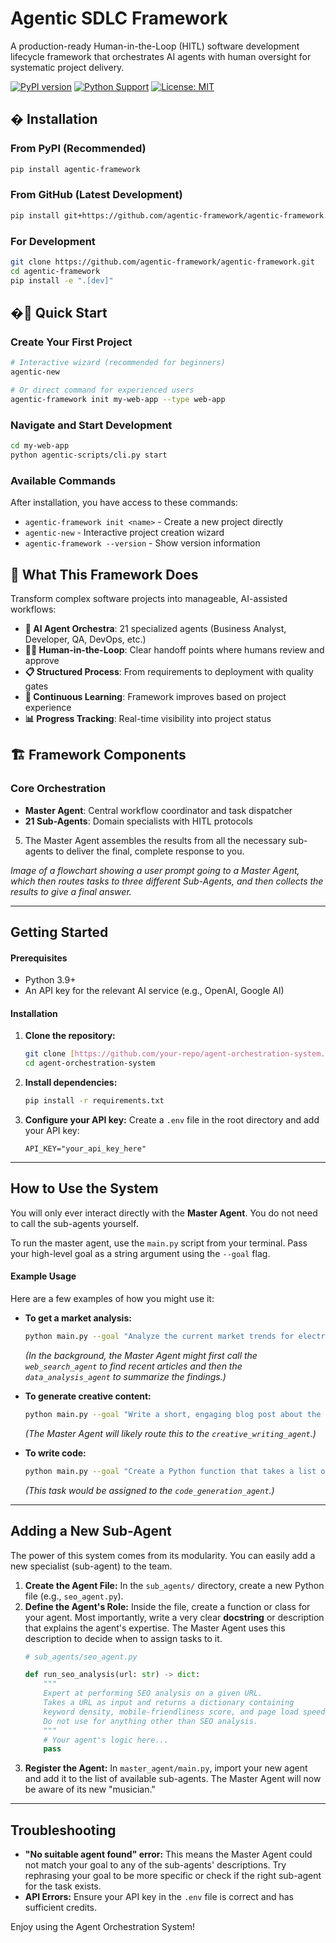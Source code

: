 
# Agentic SDLC Framework

A production-ready Human-in-the-Loop (HITL) software development lifecycle framework that orchestrates AI agents with human oversight for systematic project delivery.

[![PyPI version](https://badge.fury.io/py/agentic-framework.svg)](https://badge.fury.io/py/agentic-framework)
[![Python Support](https://img.shields.io/pypi/pyversions/agentic-framework.svg)](https://pypi.org/project/agentic-framework/)
[![License: MIT](https://img.shields.io/badge/License-MIT-yellow.svg)](https://opensource.org/licenses/MIT)

## � Installation

### From PyPI (Recommended)

```bash
pip install agentic-framework
```

### From GitHub (Latest Development)

```bash
pip install git+https://github.com/agentic-framework/agentic-framework.git
```

### For Development

```bash
git clone https://github.com/agentic-framework/agentic-framework.git
cd agentic-framework
pip install -e ".[dev]"
```

## �🚀 Quick Start

### Create Your First Project

```bash
# Interactive wizard (recommended for beginners)
agentic-new

# Or direct command for experienced users
agentic-framework init my-web-app --type web-app
```

### Navigate and Start Development

```bash
cd my-web-app
python agentic-scripts/cli.py start
```

### Available Commands

After installation, you have access to these commands:

- `agentic-framework init <name>` - Create a new project directly  
- `agentic-new` - Interactive project creation wizard
- `agentic-framework --version` - Show version information

## 🎯 What This Framework Does

Transform complex software projects into manageable, AI-assisted workflows:

- **🤖 AI Agent Orchestra**: 21 specialized agents (Business Analyst, Developer, QA, DevOps, etc.)
- **🧑‍💼 Human-in-the-Loop**: Clear handoff points where humans review and approve
- **📋 Structured Process**: From requirements to deployment with quality gates
- **🔄 Continuous Learning**: Framework improves based on project experience
- **📊 Progress Tracking**: Real-time visibility into project status

## 🏗️ Framework Components

### Core Orchestration
- **Master Agent**: Central workflow coordinator and task dispatcher
- **21 Sub-Agents**: Domain specialists with HITL protocols
5. The Master Agent assembles the results from all the necessary sub-agents to deliver the final, complete response to you.

_Image of a flowchart showing a user prompt going to a Master Agent, which then routes tasks to three different Sub-Agents, and then collects the results to give a final answer._

---

## Getting Started

#### Prerequisites

* Python 3.9+
* An API key for the relevant AI service (e.g., OpenAI, Google AI)

#### Installation

1. **Clone the repository:**

   ```bash
   git clone [https://github.com/your-repo/agent-orchestration-system.git](https://github.com/your-repo/agent-orchestration-system.git)
   cd agent-orchestration-system
   ```
2. **Install dependencies:**

   ```bash
   pip install -r requirements.txt
   ```
3. **Configure your API key:**
   Create a `.env` file in the root directory and add your API key:

   ```
   API_KEY="your_api_key_here"
   ```

---

## How to Use the System

You will only ever interact directly with the **Master Agent**. You do not need to call the sub-agents yourself.

To run the master agent, use the `main.py` script from your terminal. Pass your high-level goal as a string argument using the `--goal` flag.

#### Example Usage

Here are a few examples of how you might use it:

* **To get a market analysis:**

  ```bash
  python main.py --goal "Analyze the current market trends for electric vehicles in South Africa and provide a summary with key statistics."
  ```

  *(In the background, the Master Agent might first call the `web_search_agent` to find recent articles and then the `data_analysis_agent` to summarize the findings.)*
* **To generate creative content:**

  ```bash
  python main.py --goal "Write a short, engaging blog post about the benefits of remote work and suggest three catchy titles."
  ```

  *(The Master Agent will likely route this to the `creative_writing_agent`.)*
* **To write code:**

  ```bash
  python main.py --goal "Create a Python function that takes a list of numbers and returns only the even ones."
  ```

  *(This task would be assigned to the `code_generation_agent`.)*

---

## Adding a New Sub-Agent

The power of this system comes from its modularity. You can easily add a new specialist (sub-agent) to the team.

1. **Create the Agent File:** In the `sub_agents/` directory, create a new Python file (e.g., `seo_agent.py`).
2. **Define the Agent's Role:** Inside the file, create a function or class for your agent. Most importantly, write a very clear **docstring** or description that explains the agent's expertise. The Master Agent uses this description to decide when to assign tasks to it.
   ```python
   # sub_agents/seo_agent.py

   def run_seo_analysis(url: str) -> dict:
       """
       Expert at performing SEO analysis on a given URL.
       Takes a URL as input and returns a dictionary containing
       keyword density, mobile-friendliness score, and page load speed.
       Do not use for anything other than SEO analysis.
       """
       # Your agent's logic here...
       pass
   ```
3. **Register the Agent:** In `master_agent/main.py`, import your new agent and add it to the list of available sub-agents. The Master Agent will now be aware of its new "musician."

---

## Troubleshooting

* **"No suitable agent found" error:** This means the Master Agent could not match your goal to any of the sub-agents' descriptions. Try rephrasing your goal to be more specific or check if the right sub-agent for the task exists.
* **API Errors:** Ensure your API key in the `.env` file is correct and has sufficient credits.

Enjoy using the Agent Orchestration System!
